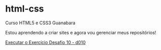 # html-css
 Curso HTML5 e CSS3 Guanabara


Estou aprendendo a criar sites e agora vou gerenciar meus repositórios!

<a href="https://amarodev.github.io/html-css/Modulo01/HTML5/Desafios/d010/android.html">Executar o Exercício Desafio 10 - d010</a>